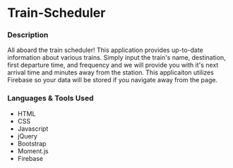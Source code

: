 # Train-Scheduler

### Description
All aboard the train scheduler! This application provides up-to-date information about various trains. Simply input the train's name, destination, first departure time, and frequency and we will provide you with it's next arrival time and minutes away from the station. This applicaiton utilizes Firebase so your data will be stored if you navigate away from the page.

### Languages & Tools Used
* HTML
* CSS
* Javascript
* jQuery
* Bootstrap
* Moment.js
* Firebase

